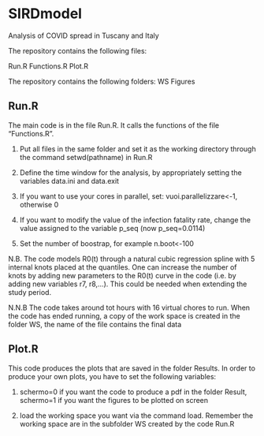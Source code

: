 # SIRDmodel
Analysis of COVID spread in Tuscany and Italy


 The repository contains the following files:
 
 Run.R
 Functions.R
 Plot.R
 
 The repository contains the following folders:
 WS
 Figures
 
## Run.R

The main code is in the file Run.R. It calls the functions of the file “Functions.R”. 

1. Put all files in the same folder and set it as the working directory through the command setwd(pathname) in Run.R

2. Define the time window for the analysis, by appropriately setting the variables data.ini and data.exit

3. If you want to use your cores in parallel, set: vuoi.parallelizzare<-1, otherwise 0

4. If you want to modify the value of the infection fatality rate, change the value assigned to the variable p_seq (now p_seq=0.0114)

5. Set the number of boostrap, for example n.boot<-100
 
N.B. The code models R0(t) through a natural cubic regression spline with 5 internal knots placed  at the quantiles. One can increase the number of knots by adding new parameters to the R0(t) curve in the code (i.e. by adding new variables r7, r8,…). This could be needed when extending the study period.  

N.N.B The code takes around tot hours with 16 virtual chores to run. When the code has ended running, a copy of the work space is created in the folder WS, the name of the file contains the final data  


## Plot.R

This code produces the plots that are saved in the folder Results. In order to produce your own plots, you have to set the following variables:

1. schermo=0 if you want the code to produce a pdf in the folder Result, schermo=1 if you want the figures to be plotted on screen

2. load the working space you want via the command load. Remember the working space are in the subfolder WS created by the code Run.R

